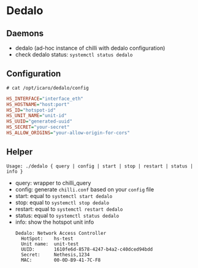 # Dedalo

## Daemons
- dedalo (ad-hoc instance of chilli with dedalo configuration)
- check dedalo status: `systemctl status dedalo`

## Configuration
`# cat /opt/icaro/dedalo/config`
```ini
HS_INTERFACE="interface_eth"
HS_HOSTNAME="host:port"
HS_ID="hotspot-id"
HS_UNIT_NAME="unit-id"
HS_UUID="generated-uuid"
HS_SECRET="your-secret"
HS_ALLOW_ORIGINS="your-allow-origin-for-cors"
```

## Helper
`Usage: ./dedalo { query | config | start | stop | restart | status | info }`
- query: wrapper to chilli_query
- config: generate `chilli.conf` based on your `config` file
- start: equal to `systemctl start dedalo`
- stop: equal to `systemctl stop dedalo`
- restart: equal to `systemctl restart dedalo`
- status: equal to `systemctl status dedalo`
- info: show the hotspot unit info
  ```
  Dedalo: Network Access Controller
    HotSpot:    hs-test
    Unit name:  unit-test
    UUID:       1610fe6d-8578-4247-b4a2-c40dced94bdd
    Secret:     Nethesis,1234
    MAC:        00-0D-B9-41-7C-F8
  ```